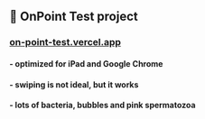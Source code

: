 ## 🚀 OnPoint Test project

### [on-point-test.vercel.app](https://on-point-test.vercel.app/)

#### - optimized for iPad and Google Chrome
#### - swiping is not ideal, but it works
#### - lots of bacteria, bubbles and pink spermatozoa

